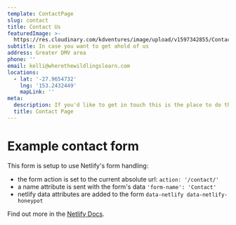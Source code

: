 ```yaml
---
template: ContactPage
slug: contact
title: Contact Us
featuredImage: >-
  https://res.cloudinary.com/kdventures/image/upload/v1597342855/Contact_s0kf0u.png
subtitle: In case you want to get ahold of us
address: Greater DMV area
phone: ''
email: kelli@wherethewildlingslearn.com
locations:
  - lat: '-27.9654732'
    lng: '153.2432449'
    mapLink: ''
meta:
  description: If you'd like to get in touch this is the place to do that!
  title: Contact Page
---
```


# Example contact form

This form is setup to use Netlify's form handling:

- the form action is set to the current absolute url: `action: '/contact/'`
- a name attribute is sent with the form's data `'form-name': 'Contact'`
- netlify data attributes are added to the form `data-netlify data-netlify-honeypot`

Find out more in the [Netlify Docs](https://www.netlify.com/docs/form-handling/).
